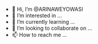 - 👋 Hi, I’m @ARINAWEYOWASI
- 👀 I’m interested in ...
- 🌱 I’m currently learning ...
- 💞️ I’m looking to collaborate on ...
- 📫 How to reach me ...


<!---
ARINAWEYOWASI/ARINAWEYOWASI is a ✨ special ✨ repository because its `README.md` (this file) appears on your GitHub profile.
You can click the Preview link to take a look at your changes.
--->

